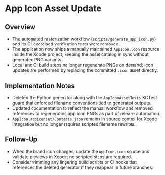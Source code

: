 # App Icon Asset Update

## Overview
- The automated rasterization workflow (`scripts/generate_app_icon.py`) and its CI-exercised verification tests were removed.
- The application now ships a manually maintained `AppIcon.icon` resource inside the Xcode project, keeping the asset catalog in sync without generated PNG variants.
- Local and CI build steps no longer regenerate PNGs on demand; icon updates are performed by replacing the committed `.icon` asset directly.

## Implementation Notes
- Deleted the Python generator along with the `AppIconAssetTests` XCTest guard that enforced filename conventions tied to generated outputs.
- Updated documentation to reflect the manual workflow and removed references to regenerating app icon PNGs as part of release automation.
- `AppIcon.appiconset/Contents.json` remains in source control for Xcode integration but no longer requires scripted filename rewrites.

## Follow-Up
- When the brand icon changes, update the `AppIcon.icon` source and validate previews in Xcode; no scripted steps are required.
- Consider trimming any lingering build scripts or CI hooks that referenced the deleted generator if they reappear in future branches.
